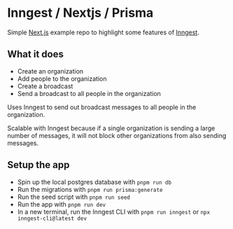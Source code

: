 # Inngest / Nextjs / Prisma

Simple [Next.js](https://nextjs.org) example repo to highlight some features of [Inngest](https://www.inngest.com/).

## What it does

- Create an organization
- Add people to the organization
- Create a broadcast
- Send a broadcast to all people in the organization

Uses Inngest to send out broadcast messages to all people in the organization.

Scalable with Inngest because if a single organization is sending a large number of messages, it will not block other organizations from also sending messages.

## Setup the app

- Spin up the local postgres database with `pnpm run db`
- Run the migrations with `pnpm run prisma:generate`
- Run the seed script with `pnpm run seed`
- Run the app with `pnpm run dev`
- In a new terminal, run the Inngest CLI with `pnpm run inngest` or `npx inngest-cli@latest dev`
